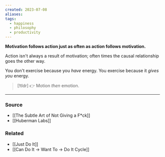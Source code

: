 ```yaml
---
created: 2023-07-08
aliases: 
tags:
  - happiness
  - philosophy
  - productivity
---
```

**Motivation follows action just as often as action follows motivation.**

Action isn't always a result of motivation; often times the causal relationship goes the other way.

You don't exercise because you *have* energy. You exercise because it *gives you* energy.

> [!tldr] 👉 Motion *then* emotion.

****
### Source
- [[The Subtle Art of Not Giving a F*ck]]
- [[Huberman Labs]]

### Related
- [[Just Do It]] 
- [[Can Do It → Want To → Do It Cycle]]